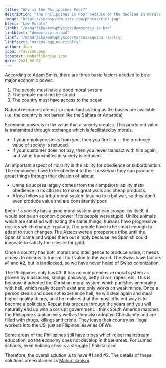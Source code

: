 ```yaml
---
title: "Why is the Philippines Poor?"
description: "The Philippines is Poor because of the decline in morals from the 16th century"
image: "https://sorasystem.sirv.com/photos/riot.jpg"
btext: "Low Morals"
linkb: "/maharlika/metaphysics/democracy-is-bad"
linkbtext: "democracy-is-bad"
linkf: "/maharlika/metaphysics/marcos-aquino-rivalry"
linkftext: "marcos-aquino-rivalry"
author: Juan
icon: /favicon.png
icontext: Maharlikanism icon
date: 2021-09-02
---
```


According to Adam Smith, there are three basic factors needed to be a major economic power:

1. The people must have a good moral system
2. The people must not be stupid
3. The country must have access to the ocean

Natural resources are not so important as long as the basics are available (i.e. the country is not barren like the Sahara or Antartica)

Economic power is in the value that a society creates. This produced value is transmitted through exchange which is facilitated by morals. 

- If your employee steals from you, then you fire him -- the produced value of society is reduced. 
- If your customer does not pay, then you never transact with him again, and value transmitted in society is reduced. 

An important aspect of morality is the ability for obedience or subordination. The employees have to be obedient to their bosses so they can produce great things through their division of labour. 

- China's success largely comes from their emperors' ability instill obedience in its citizens to make great walls and cheap products. 
- Africa follows a tribal moral system leading to tribal war, so they don't even produce value and are consistently poor.

Even if a society has a good moral system and can prosper by itself, it would not be an economic power if its people were stupid. Unlike animals which are satisfied with eating the same things, humans have progressive desires which change regularly. The people have to be smart enough to adapt to such changes. The Aztecs were a prosperous tribe until the Spanish came and wiped them out simply because the Spanish could innovate to satisfy their desire for gold.

Once a country has both morals and intelligence to produce value, it needs access to oceans to transmit that value to the world. The Swiss have factors #1 and #2, but is landlocked, so we have never heard of Swiss colonization.

The Philippines only has #3. It has no comprehensive moral system as proven by massacres, killings, pasaway, petty crime, rapes, etc. This is because it adopted the Christian moral system which punishes immorality with hell, which really doesn't exist and only works on weak minds. Once a person steals and does not experience hell, he will steal again and steal higher quality things, until he realizes that the most efficient way is to become a politician. Repeat this process through the years and you will naturally end up with a corrupt government. I think South America matches the Philippine situation very well as they also adopted Christianity and are filled with drugs, killings and crime. They leave their country as illegal workers into the US, just as Filipinos leave as OFWs.

Some areas of the Philippines still have tribes which reject mainstream education, so the economy does not develop in those areas. For Lumad schools, even holding class is a struggle | Philstar.com

Therefore, the overall solution is to have #1 and #2. The details of these solutions are explained as [Maharlikanism](/advocacy/maharlikanism)
